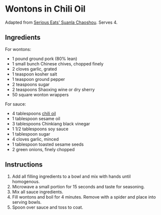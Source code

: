 # Wontons in Chili Oil

Adapted from [Serious Eats' Suanla Chaoshou](https://www.seriouseats.com/recipes/2015/03/sichuan-wonton-chili-oil-suanla-chaoshou-recipe.html). Serves 4.

## Ingredients

For wontons:
- 1 pound ground pork (80% lean)
- 1 small bunch Chinese chives, chopped finely
- 2 cloves garlic, grated
- 1 teaspoon kosher salt
- 1 teaspoon ground pepper
- 2 teaspoons sugar
- 2 teaspoons Shaoxing wine or dry sherry
- 50 square wonton wrappers

For sauce:
- 4 tablespoons [chili oil](chili-oil.md)
- 1 tablespoon sesame oil
- 3 tablespoons Chinkiang black vinegar
- 1 1/2 tablespoons soy sauce
- 1 tablespoon sugar
- 4 cloves garlic, minced
- 1 tablespoon toasted sesame seeds
- 2 green onions, finely chopped

## Instructions

1. Add all filling ingredients to a bowl and mix with hands until homogenous.
2. Microwave a small portion for 15 seconds and taste for seasoning.
3. Mix all sauce ingredients.
4. Fill wontons and boil for 4 minutes. Remove with a spider and place into serving bowls.
5. Spoon over sauce and toss to coat.

